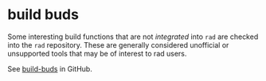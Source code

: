 # build buds

Some interesting build functions that are not _integrated_ into `rad` are
checked into the `rad` repository. These are generally considered unofficial or
unsupported tools that may be of interest to rad users.

See [build-buds](https://github.com/cdaringe/rad/tree/next/src/build-buds) in
GitHub.
